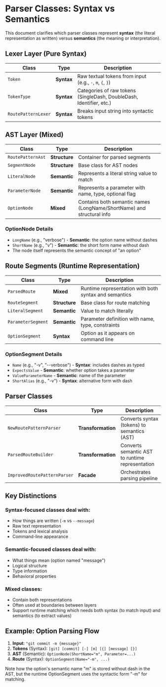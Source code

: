 # Parser Classes: Syntax vs Semantics

This document clarifies which parser classes represent **syntax** (the literal representation as written) versus **semantics** (the meaning or interpretation).

## Lexer Layer (Pure Syntax)

| Class | Type | Description |
|-------|------|-------------|
| `Token` | **Syntax** | Raw textual tokens from input (e.g., `-`, `m`, `{`, `}`) |
| `TokenType` | **Syntax** | Categories of raw tokens (SingleDash, DoubleDash, Identifier, etc.) |
| `RoutePatternLexer` | **Syntax** | Breaks input string into syntactic tokens |

## AST Layer (Mixed)

| Class | Type | Description |
|-------|------|-------------|
| `RoutePatternAst` | **Structure** | Container for parsed segments |
| `SegmentNode` | **Structure** | Base class for AST nodes |
| `LiteralNode` | **Semantic** | Represents a literal string value to match |
| `ParameterNode` | **Semantic** | Represents a parameter with name, type, optional flag |
| `OptionNode` | **Mixed** | Contains both semantic names (LongName/ShortName) and structural info |

### OptionNode Details
- `LongName` (e.g., "verbose") - **Semantic**: the option name without dashes
- `ShortName` (e.g., "v") - **Semantic**: the short form name without dash
- The node itself represents the semantic concept of "an option"

## Route Segments (Runtime Representation)

| Class | Type | Description |
|-------|------|-------------|
| `ParsedRoute` | **Mixed** | Runtime representation with both syntax and semantics |
| `RouteSegment` | **Structure** | Base class for route matching |
| `LiteralSegment` | **Semantic** | Value to match literally |
| `ParameterSegment` | **Semantic** | Parameter definition with name, type, constraints |
| `OptionSegment` | **Syntax** | Option as it appears on command line |

### OptionSegment Details
- `Name` (e.g., "-v", "--verbose") - **Syntax**: includes dashes as typed
- `ExpectsValue` - **Semantic**: whether option takes a parameter
- `ValueParameterName` - **Semantic**: name of the parameter
- `ShortAlias` (e.g., "-v") - **Syntax**: alternative form with dash

## Parser Classes

| Class | Type | Description |
|-------|------|-------------|
| `NewRoutePatternParser` | **Transformation** | Converts syntax (tokens) to semantics (AST) |
| `ParsedRouteBuilder` | **Transformation** | Converts semantic AST to runtime representation |
| `ImprovedRoutePatternParser` | **Facade** | Orchestrates parsing pipeline |

## Key Distinctions

### Syntax-focused classes deal with:
- How things are written (`-m` vs `--message`)
- Raw text representation
- Tokens and lexical analysis
- Command-line appearance

### Semantic-focused classes deal with:
- What things mean (option named "message")
- Logical structure
- Type information
- Behavioral properties

### Mixed classes:
- Contain both representations
- Often used at boundaries between layers
- Support runtime matching which needs both syntax (to match input) and semantics (to extract values)

## Example: Option Parsing Flow

1. **Input**: `"git commit -m {message}"`
2. **Tokens** (Syntax): `[git] [commit] [-] [m] [{] [message] [}]`
3. **AST** (Semantic): `OptionNode(ShortName="m", Parameter=...)`
4. **Route** (Syntax): `OptionSegment(Name="-m", ...)`

Note how the option's semantic name "m" is stored without dash in the AST, but the runtime OptionSegment uses the syntactic form "-m" for matching.